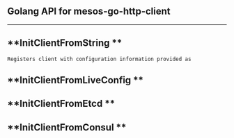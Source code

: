 
**Golang API for mesos-go-http-client**
----
----

**InitClientFromString **
----
	Registers client with configuration information provided as
	
	
**InitClientFromLiveConfig **
----


**InitClientFromEtcd **
----

**InitClientFromConsul **
----

